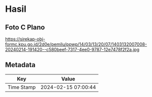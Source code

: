 # Hasil

## Foto C Plano

https://sirekap-obj-formc.kpu.go.id/2d0e/pemilu/ppwp/14/03/13/20/07/1403132007008-20240214-191420--c580beef-7317-4ee0-9787-12e7478f2f2a.jpg


## Metadata

| Key        | Value               |
| ---------- | ------------------- |
| Time Stamp | 2024-02-15 07:00:44 |



